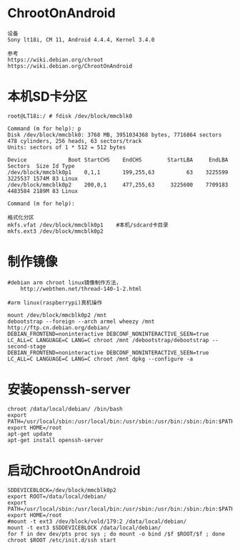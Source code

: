 # ChrootOnAndroid
    设备
    Sony lt18i, CM 11, Android 4.4.4, Kernel 3.4.0

    参考
	https://wiki.debian.org/chroot
    https://wiki.debian.org/ChrootOnAndroid

# 本机SD卡分区
    root@LT18i:/ # fdisk /dev/block/mmcblk0                                                                                                                                           

    Command (m for help): p
    Disk /dev/block/mmcblk0: 3768 MB, 3951034368 bytes, 7716864 sectors
    478 cylinders, 256 heads, 63 sectors/track
    Units: sectors of 1 * 512 = 512 bytes

    Device             Boot StartCHS    EndCHS        StartLBA     EndLBA    Sectors  Size Id Type
    /dev/block/mmcblk0p1    0,1,1       199,255,63          63    3225599    3225537 1574M 83 Linux
    /dev/block/mmcblk0p2    200,0,1     477,255,63     3225600    7709183    4483584 2189M 83 Linux

    Command (m for help): 

    格式化分区
    mkfs.vfat /dev/block/mmcblk0p1    #本机/sdcard卡目录
    mkfs.ext3 /dev/block/mmcblk0p2

# 制作镜像
    #debian arm chroot linux镜像制作方法，
        http://webthen.net/thread-140-1-2.html
	
	#arm linux(raspberrypi)真机操作

    mount /dev/block/mmcblk0p2 /mnt
    debootstrap --foreign --arch armel wheezy /mnt http://ftp.cn.debian.org/debian/
    DEBIAN_FRONTEND=noninteractive DEBCONF_NONINTERACTIVE_SEEN=true LC_ALL=C LANGUAGE=C LANG=C chroot /mnt /debootstrap/debootstrap --second-stage
    DEBIAN_FRONTEND=noninteractive DEBCONF_NONINTERACTIVE_SEEN=true LC_ALL=C LANGUAGE=C LANG=C chroot /mnt dpkg --configure -a

# 安装openssh-server
    chroot /data/local/debian/ /bin/bash
    export PATH=/usr/local/sbin:/usr/local/bin:/usr/sbin:/usr/bin:/sbin:/bin:$PATH
    export HOME=/root
    apt-get update
    apt-get install openssh-server

# 启动ChrootOnAndroid
    SDDEVICEBLOCK=/dev/block/mmcblk0p2
    export ROOT=/data/local/debian/
    export PATH=/usr/local/sbin:/usr/local/bin:/usr/sbin:/usr/bin:/sbin:/bin:$PATH
    export HOME=/root
    #mount -t ext3 /dev/block/vold/179:2 /data/local/debian/
    mount -t ext3 $SDDEVICEBLOCK /data/local/debian/
    for f in dev dev/pts proc sys ; do mount -o bind /$f $ROOT/$f ; done
    chroot $ROOT /etc/init.d/ssh start
